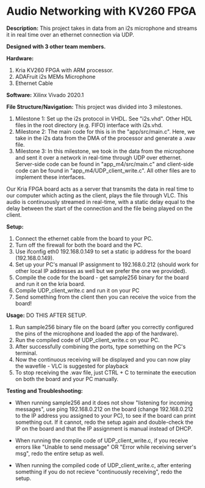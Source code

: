 # Audio Networking with KV260 FPGA 

**Description:**
This project takes in data from an i2s microphone and streams it in real time over an ethernet connection via UDP. 

**Designed with 3 other team members.**

**Hardware:**
1. Kria KV260 FPGA with ARM processor.
2. ADAFruit i2s MEMs Microphone
3. Ethernet Cable

**Software:**
Xilinx Vivado 2020.1


**File Structure/Navigation:**
This project was divided into 3 milestones. 
1. Milestone 1: Set up the i2s protocol in VHDL. See "i2s.vhd". Other HDL files in the root directory (e.g. FIFO) interface with i2s.vhd.
2. Milestone 2: The main code for this is in the "app/src/main.c". Here, we take in the i2s data from the DMA of the processor and generate a .wav file.
3. Milestone 3: In this milestone, we took in the data from the microphone and sent it over a network in real-time through UDP over ethernet. Server-side code can be found in "app_m4/src/main.c" and client-side code can be found in "app_m4/UDP_client_write.c". All other files are to implement these interfaces.  
 
Our Kria FPGA board acts as a server that transmits the data in real time to our computer which acting as the client, plays the file through VLC. This audio is continuously streamed in real-time, with a static delay equal to the delay between the start of the connection and the file being played on the client. 

**Setup:**
1. Connect the ethernet cable from the board to your PC.
2. Turn off the firewall for both the board and the PC.
3. Use ifconfig eth0 192.168.0.149 to set a static ip address for the board (192.168.0.149).
4. Set up your PC's manual IP assignment to 192.168.0.212 (should work for other local IP addresses as well but we prefer the one we provided).
5. Compile the code for the board - get sample256 binary for the board and run it on the kria board.
6. Compile UDP_client_write.c and run it on your PC
7. Send something from the client then you can receive the voice from the board!
   
**Usage:**
DO THIS AFTER SETUP. 
1. Run sample256 binary file on the board (after you correctly configured the pins of the microphone and loaded the app of the hardware). 
2. Run the compiled code of UDP_client_write.c on your PC.
3. After successfully combining the ports, type something on the PC's terminal.
4. Now the continuous receiving will be displayed and you can now play the wavefile - VLC is suggested for playback
5. To stop receiving the .wav file, just CTRL + C to terminate the execution on both the board and your PC manually.

**Testing and Troubleshooting:**
- When running sample256 and it does not show "listening for incoming messages", use ping 192.168.0.212 on the board (change 192.168.0.212 to the IP address you assigned to your PC), to see if the board can print something out. If it cannot, redo the setup again and double-check the IP on the board and that the IP assignment is manual instead of DHCP.

- When running the compile code of UDP_client_write.c, if you receive errors like "Unable to send message" OR "Error while receiving server's msg", redo the entire setup as well.

- When running the compiled code of UDP_client_write.c, after entering something if you do not recieve "continuously receiving", redo the setup.
